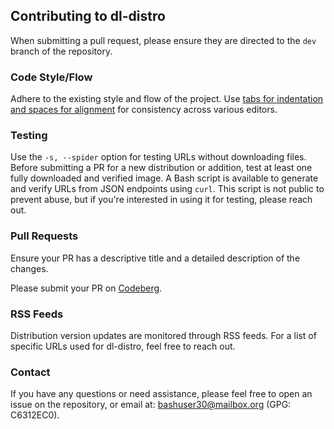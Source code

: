 ## Contributing to dl-distro

When submitting a pull request, please ensure they are directed to the `dev`
branch of the repository.

### Code Style/Flow

Adhere to the existing style and flow of the project. Use
[tabs for indentation and spaces for alignment](https://vim.fandom.com/wiki/Indent_with_tabs,_align_with_spaces)
for consistency across various editors.

### Testing

Use the `-s, --spider` option for testing URLs without downloading files.
Before submitting a PR for a new distribution or addition, test at least one
fully downloaded and verified image. A Bash script is available to generate and
verify URLs from JSON endpoints using `curl`. This script is not public to
prevent abuse, but if you're interested in using it for testing, please reach
out.

### Pull Requests

Ensure your PR has a descriptive title and a detailed description of the
changes.

Please submit your PR on [Codeberg](https://codeberg.org/bashuser30/dl-distro).

### RSS Feeds

Distribution version updates are monitored through RSS feeds. For a list of
specific URLs used for dl-distro, feel free to reach out.

### Contact

If you have any questions or need assistance, please feel free to open an issue
on the repository, or email at:
[bashuser30@mailbox.org](mailto:bashuser30@mailbox.org) (GPG: C6312EC0).

